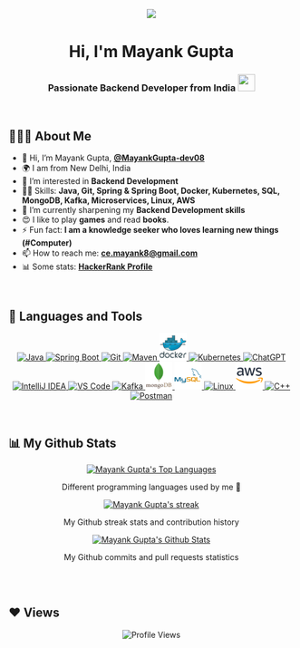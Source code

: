 <p align="center">
    <a href="#"><img width="50%" height="auto" src="https://c.tenor.com/NOYF3f82b_gAAAAC/programmer.gif"/><a/>
    <h1 align="center">Hi, I'm Mayank Gupta</h1>
    <h3 align="center" color="blue">Passionate Backend Developer from India <img src="https://img.icons8.com/?size=100&id=32584&format=png&color=000000" width="30" height="30"/> </h3>
</p>

<br/>

## 👨🏻‍💻 About Me

- 👋 Hi, I’m Mayank Gupta, **[@MayankGupta-dev08](https://github.com/MayankGupta-dev08)**
- 🌍 I am from New Delhi, India
- 🔭 I’m interested in **Backend Development**
- 👨‍💻 Skills: **Java, Git, Spring & Spring Boot, Docker, Kubernetes, SQL, MongoDB, Kafka, Microservices, Linux, AWS**
- 🌱 I’m currently sharpening my **Backend Development skills**
- 😍 I like to play **games** and read **books**.
- ⚡ Fun fact: **I am a knowledge seeker who loves learning new things (#Computer)**
- 📫 How to reach me: **[ce.mayank8@gmail.com](mailto:ce.mayank8@gmail.com)**
- 📊 Some stats: **[HackerRank Profile](https://www.hackerrank.com/dev_mayank8)**

<br/>

## 🚀 Languages and Tools

<p align="center"> 
    <a href="https://www.java.com" target="_blank"> <img src="https://img.icons8.com/color/48/000000/java-coffee-cup-logo.png" alt="Java" width="48" height="48"/> </a>
    <a href="https://spring.io/" target="_blank"> <img src="https://img.icons8.com/?size=100&id=90519&format=png&color=000000" alt="Spring Boot" width="48" height="48"/> </a>
    <a href="https://git-scm.com/" target="_blank">  <img src="https://img.icons8.com/color/48/000000/git.png" alt="Git" width="48" height="48"/> </a>
    <a href="https://maven.apache.org/" target="_blank"> <img src="https://www.vectorlogo.zone/logos/apache_maven/apache_maven-ar21.svg" alt="Maven" width="48" height="48"/> </a>
    <a href="https://www.docker.com/" target="_blank"> <img src="https://raw.githubusercontent.com/devicons/devicon/master/icons/docker/docker-original-wordmark.svg" alt="Docker" width="48" height="48"/> </a>
    <a href="https://kubernetes.io/" target="_blank"> <img src="https://img.icons8.com/?size=100&id=cvzmaEA4kC0o&format=png&color=000000" alt="Kubernetes" width="48" height="48"/> </a>
    <a href="https://chatgpt.com/gpts" target="_blank"> <img src="https://img.icons8.com/?size=100&id=FBO05Dys9QCg&format=png&color=000000" alt="ChatGPT" width="48" height="48"/> </a>
    <a href="https://www.jetbrains.com/idea/" target="_blank"> <img src="https://img.icons8.com/color/48/000000/intellij-idea.png" alt="IntelliJ IDEA" width="48" height="48"/> </a>
    <a href="https://code.visualstudio.com/" target="_blank"> <img src="https://img.icons8.com/color/48/000000/visual-studio-code-2019.png" alt="VS Code" width="48" height="48"/> </a>
    <a href="https://kafka.apache.org/" target="_blank"> <img src="https://www.vectorlogo.zone/logos/apache_kafka/apache_kafka-icon.svg" alt="Kafka" width="48" height="48"/> </a>
    <a href="https://www.mongodb.com/" target="_blank"> <img src="https://raw.githubusercontent.com/devicons/devicon/master/icons/mongodb/mongodb-original-wordmark.svg" alt="MongoDB" width="48" height="48"/> </a>
    <a href="https://www.mysql.com/" target="_blank"> <img src="https://raw.githubusercontent.com/devicons/devicon/master/icons/mysql/mysql-original-wordmark.svg" alt="MySQL" width="48" height="48"/> </a>
    <a href="https://www.linux.org/" target="_blank">  <img src="https://img.icons8.com/?size=100&id=17842&format=png&color=000000" alt="Linux" width="48" height="48"/> </a>
    <a href="https://aws.amazon.com" target="_blank"> <img src="https://raw.githubusercontent.com/devicons/devicon/master/icons/amazonwebservices/amazonwebservices-original-wordmark.svg" alt="AWS" width="48" height="48"/> </a>
    <a href="https://www.cplusplus.com/" target="_blank"> <img src="https://img.icons8.com/color/48/000000/c-plus-plus-logo.png" alt="C++" width="48" height="48"/> </a>
    <a href="https://postman.com" target="_blank"> <img src="https://www.vectorlogo.zone/logos/getpostman/getpostman-icon.svg" alt="Postman" width="45" height="45"/> </a>
</p>

<br/>

## 📊 My Github Stats

<p align="center">
    <a href="https://github.com/MayankGupta-dev08/github-readme-stats">
    <img alt="Mayank Gupta's Top Languages" src="https://github-readme-stats.vercel.app/api/top-langs/?username=MayankGupta-dev08&langs_count=8&count_private=true&layout=compact&theme=react&hide_border=true&bg_color=0D1117" />
    </a>
    <p align="center">Different programming languages used by me 🤘</p>
</p>

<p align="center">
    <a href="https://github.com/MayankGupta-dev08/github-readme-streak-stats">
        <img title="🔥 Get streak stats for your profile at git.io/streak-stats" alt="Mayank Gupta's streak" src="https://github-readme-streak-stats.herokuapp.com/?user=MayankGupta-dev08&theme=react&hide_border=true&stroke=0000&background=0D1117"/>
    </a>
    <p align="center">My Github streak stats and contribution history</p>
</p>

<p align="center">
    <a href="https://github.com/MayankGupta-dev08/github-readme-stats">
    <img alt="Mayank Gupta's Github Stats" src="https://github-readme-stats.vercel.app/api?username=MayankGupta-dev08&show_icons=true&count_private=true&theme=react&hide_border=true&bg_color=0D1117" />
    </a>
    <p align="center">My Github commits and pull requests statistics</p>
</p>

<br/>
<br/>

## ❤ Views
<p align="center">
    <img src="https://komarev.com/ghpvc/?username=MayankGupta-dev08" alt="Profile Views"/>
</p>
